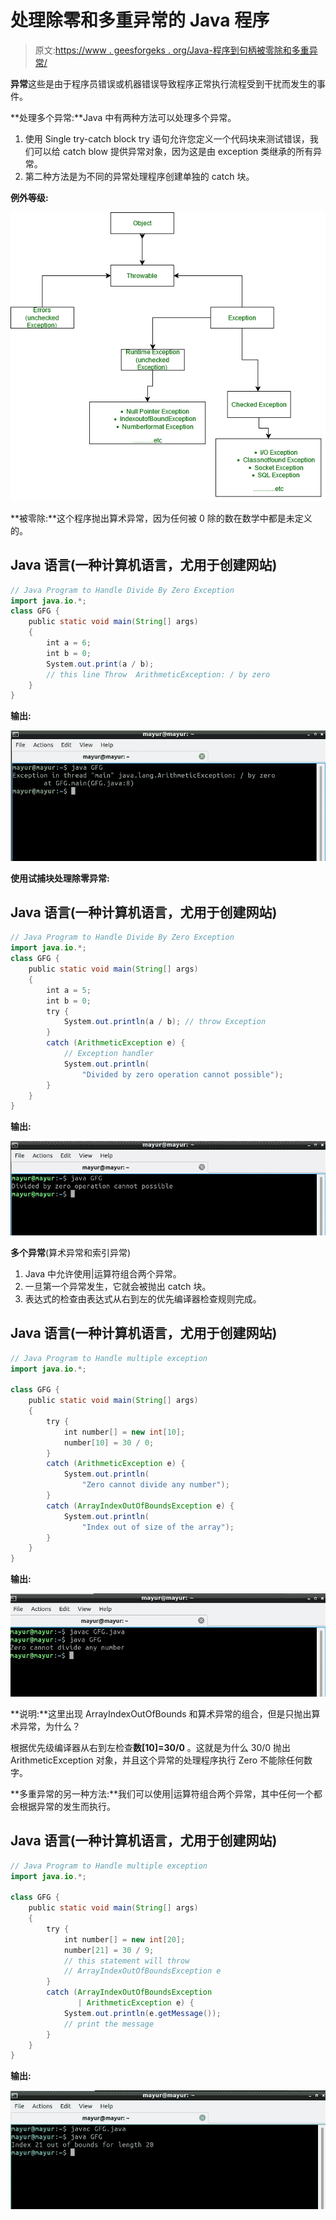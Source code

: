 # 处理除零和多重异常的 Java 程序

> 原文:[https://www . geesforgeks . org/Java-程序到句柄被零除和多重异常/](https://www.geeksforgeeks.org/java-program-to-handle-divide-by-zero-and-multiple-exceptions/)

**异常**这些是由于程序员错误或机器错误导致程序正常执行流程受到干扰而发生的事件。

**处理多个异常:**Java 中有两种方法可以处理多个异常。

1.  使用 Single try-catch block try 语句允许您定义一个代码块来测试错误，我们可以给 catch blow 提供异常对象，因为这是由 exception 类继承的所有异常。
2.  第二种方法是为不同的异常处理程序创建单独的 catch 块。

**例外等级:**

![](img/eaa4b6cef4b8658213268f2be9cb7703.png)

**被零除:**这个程序抛出算术异常，因为任何被 0 除的数在数学中都是未定义的。

## Java 语言(一种计算机语言，尤用于创建网站)

```java
// Java Program to Handle Divide By Zero Exception
import java.io.*;
class GFG {
    public static void main(String[] args)
    {
        int a = 6;
        int b = 0;
        System.out.print(a / b);
        // this line Throw  ArithmeticException: / by zero
    }
}
```

**输出:**

![divideByZeroError](img/fe75c6d62830065b13fd464cfcb7ab11.png)

**使用试捕块处理除零异常:**

## Java 语言(一种计算机语言，尤用于创建网站)

```java
// Java Program to Handle Divide By Zero Exception
import java.io.*;
class GFG {
    public static void main(String[] args)
    {
        int a = 5;
        int b = 0;
        try {
            System.out.println(a / b); // throw Exception
        }
        catch (ArithmeticException e) {
            // Exception handler
            System.out.println(
                "Divided by zero operation cannot possible");
        }
    }
}
```

**输出:**

![Divide by zero exception handle](img/54a766330ee01a00d2843811afa2c129.png)

**多个异常**(算术异常和索引异常)

1.  Java 中允许使用|运算符组合两个异常。
2.  一旦第一个异常发生，它就会被抛出 catch 块。
3.  表达式的检查由表达式从右到左的优先编译器检查规则完成。

## Java 语言(一种计算机语言，尤用于创建网站)

```java
// Java Program to Handle multiple exception
import java.io.*;

class GFG {
    public static void main(String[] args)
    {
        try {
            int number[] = new int[10];
            number[10] = 30 / 0;
        }
        catch (ArithmeticException e) {
            System.out.println(
                "Zero cannot divide any number");
        }
        catch (ArrayIndexOutOfBoundsException e) {
            System.out.println(
                "Index out of size of the array");
        }
    }
}
```

**输出:**

![](img/53b9b8cb386fea40c89c79e97032ecaf.png)

**说明:**这里出现 ArrayIndexOutOfBounds 和算术异常的组合，但是只抛出算术异常，为什么？

根据优先级编译器从右到左检查**数[10]=30/0** 。这就是为什么 30/0 抛出 ArithmeticException 对象，并且这个异常的处理程序执行 Zero 不能除任何数字。

**多重异常的另一种方法:**我们可以使用|运算符组合两个异常，其中任何一个都会根据异常的发生而执行。

## Java 语言(一种计算机语言，尤用于创建网站)

```java
// Java Program to Handle multiple exception
import java.io.*;

class GFG {
    public static void main(String[] args)
    {
        try {
            int number[] = new int[20];
            number[21] = 30 / 9;
            // this statement will throw
            // ArrayIndexOutOfBoundsException e
        }
        catch (ArrayIndexOutOfBoundsException
               | ArithmeticException e) {
            System.out.println(e.getMessage());
            // print the message
        }
    }
}
```

**输出:**

![](img/5f9f4f84586d15b600be201ed90e7121.png)